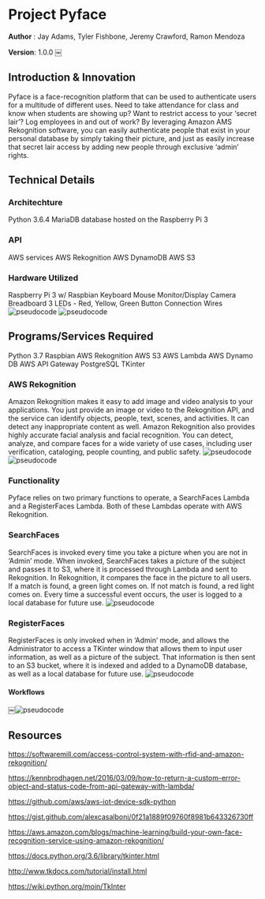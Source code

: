 # Project Pyface

**Author** : Jay Adams, Tyler Fishbone, Jeremy Crawford, Ramon Mendoza

**Version**: 1.0.0
￼
## Introduction & Innovation
Pyface is a face-recognition platform that can be used to authenticate users for a multitude of different uses. Need to take attendance for class and know when students are showing up? Want to restrict access to your ‘secret lair’? Log employees in and out of work? By leveraging Amazon AMS Rekognition software, you can easily authenticate people that exist in your personal database by simply taking their picture, and just as easily increase that secret lair access by adding new people through exclusive ‘admin’ rights.

## Technical Details

### Architechture
Python 3.6.4
MariaDB database hosted on the Raspberry Pi 3

### API
AWS services
AWS Rekognition
AWS DynamoDB
AWS S3

### Hardware Utilized
Raspberry Pi 3 w/ Raspbian
Keyboard
Mouse
Monitor/Display
Camera
Breadboard
3 LEDs - Red, Yellow, Green
Button
Connection Wires
![pseudocode](https://github.com/dunderinitmifflin/pyce_face/raw/gix-competition/images/pyface_front.jpg)
![pseudocode](https://github.com/dunderinitmifflin/pyce_face/raw/gix-competition/images/pyface_topview.jpg)

## Programs/Services Required
Python 3.7
Raspbian
AWS Rekognition
AWS S3
AWS Lambda
AWS Dynamo DB
AWS API Gateway
PostgreSQL
TKinter

### AWS Rekognition
Amazon Rekognition makes it easy to add image and video analysis to your applications. You just provide
an image or video to the Rekognition API, and the service can identify objects, people, text, scenes, and
activities. It can detect any inappropriate content as well. Amazon Rekognition also provides highly
accurate facial analysis and facial recognition. You can detect, analyze, and compare faces for a wide
variety of use cases, including user verification, cataloging, people counting, and public safety.
![pseudocode](https://github.com/dunderinitmifflin/pyce_face/raw/gix-competition/images/Rekognition_faces_detected_4_days.png)
![pseudocode](https://github.com/dunderinitmifflin/pyce_face/raw/gix-competition/images/Rekognition_succesful_calls_4_days.png)

### Functionality
Pyface relies on two primary functions to operate, a SearchFaces Lambda and a RegisterFaces Lambda. Both of these Lambdas operate with AWS Rekognition.

### SearchFaces 
SearchFaces is invoked every time you take a picture when you are not in ‘Admin’ mode. When invoked, SearchFaces takes a picture of the subject and passes it to S3, where it is processed through Lambda and sent to Rekognition. In Rekognition, it compares the face in the picture to all users. If a match is found, a green light comes on. If not match is found, a red light comes on. Every time a successful event occurs, the user is logged to a local database for future use.
![pseudocode](https://github.com/dunderinitmifflin/pyce_face/raw/gix-competition/images/pyface_search.png)


### RegisterFaces 

RegisterFaces is only invoked when in ‘Admin’ mode, and allows the Administrator to access a TKinter window that allows them to input user information, as well as a picture of the subject. That information is then sent to an S3 bucket, where it is indexed and added to a DynamoDB database, as well as a local database for future use.
![pseudocode](https://github.com/dunderinitmifflin/pyce_face/raw/gix-competition/images/pyface_register.png)


#### Workflows
￼![pseudocode](https://github.com/dunderinitmifflin/pyce_face/raw/gix-competition/images/pyface_whiteboard.jpg)



## Resources

https://softwaremill.com/access-control-system-with-rfid-and-amazon-rekognition/

https://kennbrodhagen.net/2016/03/09/how-to-return-a-custom-error-object-and-status-code-from-api-gateway-with-lambda/

https://github.com/aws/aws-iot-device-sdk-python

https://gist.github.com/alexcasalboni/0f21a1889f09760f8981b643326730ff

https://aws.amazon.com/blogs/machine-learning/build-your-own-face-recognition-service-using-amazon-rekognition/

https://docs.python.org/3.6/library/tkinter.html

http://www.tkdocs.com/tutorial/install.html

https://wiki.python.org/moin/TkInter